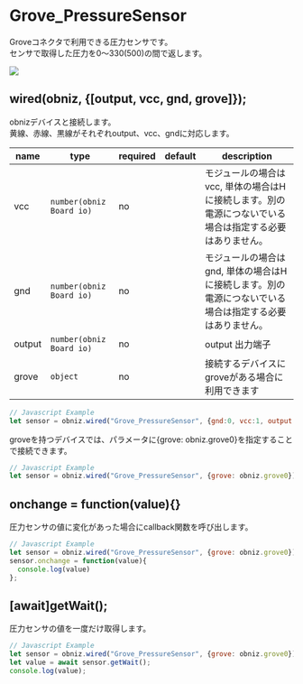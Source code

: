# Grove_PressureSensor
Groveコネクタで利用できる圧力センサです。  
センサで取得した圧力を0〜330(500)の間で返します。

![](image.jpg)

## wired(obniz, {[output, vcc, gnd, grove]});
obnizデバイスと接続します。  
黄線、赤線、黒線がそれぞれoutput、vcc、gndに対応します。

name | type | required | default | description
--- | --- | --- | --- | ---
vcc | `number(obniz Board io)` | no |  &nbsp; | モジュールの場合はvcc, 単体の場合はHに接続します。別の電源につないでいる場合は指定する必要はありません。
gnd | `number(obniz Board io)` | no |  &nbsp; | モジュールの場合はgnd, 単体の場合はHに接続します。別の電源につないでいる場合は指定する必要はありません。
output | `number(obniz Board io)` | no |  &nbsp; | output 出力端子
grove | `object` | no | &nbsp;  | 接続するデバイスにgroveがある場合に利用できます

```Javascript
// Javascript Example
let sensor = obniz.wired("Grove_PressureSensor", {gnd:0, vcc:1, output: 3});
```

groveを持つデバイスでは、パラメータに{grove: obniz.grove0}を指定することで接続できます。
```javascript
// Javascript Example
let sensor = obniz.wired("Grove_PressureSensor", {grove: obniz.grove0});
```

## onchange = function(value){}
圧力センサの値に変化があった場合にcallback関数を呼び出します。

```javascript
// Javascript Example
let sensor = obniz.wired("Grove_PressureSensor", {grove: obniz.grove0});
sensor.onchange = function(value){
  console.log(value)
};
```

## [await]getWait();
圧力センサの値を一度だけ取得します。

```javascript
// Javascript Example
let sensor = obniz.wired("Grove_PressureSensor", {grove: obniz.grove0});
let value = await sensor.getWait();
console.log(value);
```
